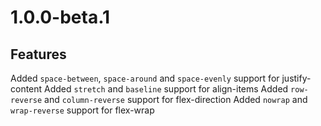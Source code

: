 # 1.0.0-beta.1

## Features

Added `space-between`, `space-around` and `space-evenly` support for justify-content
Added `stretch` and `baseline` support for align-items
Added `row-reverse` and `column-reverse` support for flex-direction
Added `nowrap` and `wrap-reverse` support for flex-wrap
